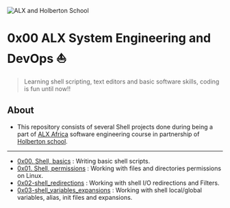![ALX and Holberton School](https://ml.globenewswire.com/Resource/Download/d138c375-4652-4de1-9ca2-0079e2686576?size=3)
# 0x00 ALX System Engineering and DevOps :boat:
>Learning shell scripting, text editors and basic software skills, coding is fun until now!!

## About
* This repository consists of several Shell projects done during being a part of [ALX Africa](https://www.alxafrica.com/) software engineering course
in partnership of [Holberton school](https://www.holbertonschool.com/).
---------------------
* [0x00. Shell, basics](https://github.com/ShehabNegm/alx-system_engineering-devops/tree/master/0x00-shell_basics) : Writing basic shell scripts.
* [0x01. Shell, permissions](https://github.com/ShehabNegm/alx-system_engineering-devops/tree/master/0x01-shell_permissions) : Working with files and directories permissions on Linux.
* [0x02-shell_redirections](https://github.com/ShehabNegm/alx-system_engineering-devops/tree/master/0x02-shell_redirections) : Working with shell I/O redirections and Filters.
* [0x03-shell_variables_expansions](https://github.com/ShehabNegm/alx-system_engineering-devops/tree/master/0x03-shell_variables_expansions) : Working with shell local/global variables, alias, init files and expansions.
